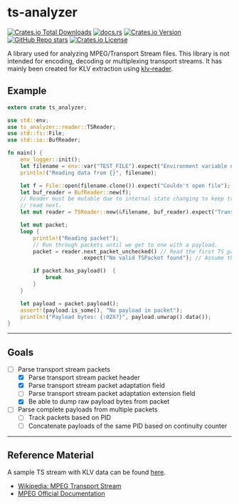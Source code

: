 # ts-analyzer

[![Crates.io Total Downloads](https://img.shields.io/crates/d/ts-analyzer)](https://crates.io/crates/ts-analyzer)
[![docs.rs](https://img.shields.io/docsrs/ts-analyzer)](https://docs.rs/ts-analyzer)
[![Crates.io Version](https://img.shields.io/crates/v/ts-analyzer)](https://crates.io/crates/ts-analyzer/versions)
[![GitHub Repo stars](https://img.shields.io/github/stars/GrimOutlook/ts-analyzer)](https://github.com/GrimOutlook/ts-analyzer)
[![Crates.io License](https://img.shields.io/crates/l/ts-analyzer)](LICENSE)


A library used for analyzing MPEG/Transport Stream files. This library is not intended for encoding, decoding or multiplexing transport streams. It has mainly been created for KLV extraction using [klv-reader](https://github.com/GrimOutlook/klv-reader).

## Example

```rust
extern crate ts_analyzer;

use std::env;
use ts_analyzer::reader::TSReader;
use std::fs::File;
use std::io::BufReader;

fn main() {
    env_logger::init();
    let filename = env::var("TEST_FILE").expect("Environment variable not set");
    println!("Reading data from {}", filename);

    let f = File::open(filename.clone()).expect("Couldn't open file");
    let buf_reader = BufReader::new(f);
    // Reader must be mutable due to internal state changing to keep track of what packet is to be
    // read next.
    let mut reader = TSReader::new(&filename, buf_reader).expect("Transport Stream file contains no SYNC bytes.");

    let mut packet;
    loop {
        println!("Reading packet");
        // Run through packets until we get to one with a payload.
        packet = reader.next_packet_unchecked() // Read the first TS packet from the file.
                       .expect("No valid TSPacket found"); // Assume that a TSPacket was found in the file.

        if packet.has_payload()  {
            break
        }
    }

    let payload = packet.payload();
    assert!(payload.is_some(), "No payload in packet");
    println!("Payload bytes: {:02X?}", payload.unwrap().data());
}
```

---

## Goals

- [ ] Parse transport stream packets
    - [x] Parse transport stream packet header
    - [x] Parse transport stream packet adaptation field
    - [ ] Parse transport stream packet adaptation extension field
    - [x] Be able to dump raw payload bytes from packet
- [ ] Parse complete payloads from multiple packets
    - [ ] Track packets based on PID
    - [ ] Concatenate payloads of the same PID based on continuity counter

---

## Reference Material

A sample TS stream with KLV data can be found [here](https://www.arcgis.com/home/item.html?id=55ec6f32d5e342fcbfba376ca2cc409a).

- [Wikipedia: MPEG Transport Stream](https://en.wikipedia.org/wiki/MPEG_transport_stream)
- [MPEG Official Documentation](https://www.itu.int/rec/dologin_pub.asp?lang=e&id=T-REC-H.222.0-201703-S!!PDF-E&type=items)
